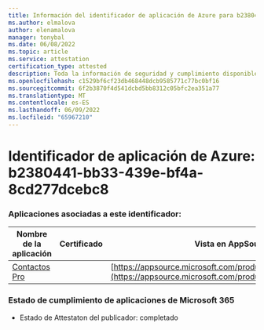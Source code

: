 ```yaml
---
title: Información del identificador de aplicación de Azure para b2380441-bb33-439e-bf4a-8cd277dcebc8
ms.author: elmalova
author: elenamalova
manager: tonybal
ms.date: 06/08/2022
ms.topic: article
ms.service: attestation
certification_type: attested
description: Toda la información de seguridad y cumplimiento disponible para b2380441-bb33-439e-bf4a-8cd277dcebc8.
ms.openlocfilehash: c1529bf6cf23db468448dcb9585771c77bc0bf16
ms.sourcegitcommit: 6f2b3870f4d541dcbd5bb8312c05bfc2ea351a77
ms.translationtype: MT
ms.contentlocale: es-ES
ms.lasthandoff: 06/09/2022
ms.locfileid: "65967210"
---
```

# <a name="azure-app-id-b2380441-bb33-439e-bf4a-8cd277dcebc8"></a>Identificador de aplicación de Azure: b2380441-bb33-439e-bf4a-8cd277dcebc8


### <a name="apps-associated-with-this-id"></a>Aplicaciones asociadas a este identificador:
| **Nombre de la aplicación** | **Certificado** | **Vista en AppSource** |
|--------------|---------------|-----------------------|
| [Contactos Pro](../forward/WA200002804.md) |  | [https://appsource.microsoft.com/product/office/WA200002804](https://appsource.microsoft.com/product/office/WA200002804) |

### <a name="microsoft-365-app-compliance-status"></a>Estado de cumplimiento de aplicaciones de Microsoft 365
- Estado de Attestaton del publicador: completado
